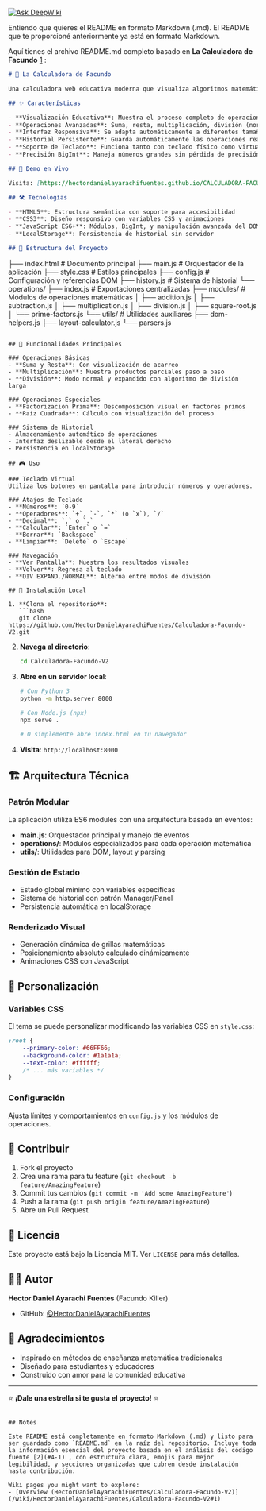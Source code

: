 [![Ask DeepWiki](https://deepwiki.com/badge.svg)](https://deepwiki.com/HectorDanielAyarachiFuentes/Calculadora-Facundo-V2)

Entiendo que quieres el README en formato Markdown (.md). El README que te proporcioné anteriormente ya está en formato Markdown. <cite/>

Aquí tienes el archivo README.md completo basado en **La Calculadora de Facundo** [1](#4-0) :

```markdown
# 🧮 La Calculadora de Facundo

Una calculadora web educativa moderna que visualiza algoritmos matemáticos paso a paso con animaciones interactivas.

## ✨ Características

- **Visualización Educativa**: Muestra el proceso completo de operaciones matemáticas con grillas visuales
- **Operaciones Avanzadas**: Suma, resta, multiplicación, división (normal y expandida), factorización prima y raíz cuadrada
- **Interfaz Responsiva**: Se adapta automáticamente a diferentes tamaños de pantalla
- **Historial Persistente**: Guarda automáticamente las operaciones realizadas
- **Soporte de Teclado**: Funciona tanto con teclado físico como virtual
- **Precisión BigInt**: Maneja números grandes sin pérdida de precisión

## 🚀 Demo en Vivo

Visita: [https://hectordanielayarachifuentes.github.io/CALCULADORA-FACUNDO/](https://hectordanielayarachifuentes.github.io/CALCULADORA-FACUNDO/)

## 🛠️ Tecnologías

- **HTML5**: Estructura semántica con soporte para accesibilidad
- **CSS3**: Diseño responsivo con variables CSS y animaciones
- **JavaScript ES6+**: Módulos, BigInt, y manipulación avanzada del DOM
- **LocalStorage**: Persistencia de historial sin servidor

## 📁 Estructura del Proyecto

```
├── index.html              # Documento principal
├── main.js                 # Orquestador de la aplicación
├── style.css              # Estilos principales
├── config.js              # Configuración y referencias DOM
├── history.js             # Sistema de historial
└── operations/
    ├── index.js           # Exportaciones centralizadas
    ├── modules/           # Módulos de operaciones matemáticas
    │   ├── addition.js
    │   ├── subtraction.js
    │   ├── multiplication.js
    │   ├── division.js
    │   ├── square-root.js
    │   └── prime-factors.js
    └── utils/             # Utilidades auxiliares
        ├── dom-helpers.js
        ├── layout-calculator.js
        └── parsers.js
```

## 🎯 Funcionalidades Principales

### Operaciones Básicas
- **Suma y Resta**: Con visualización de acarreo
- **Multiplicación**: Muestra productos parciales paso a paso
- **División**: Modo normal y expandido con algoritmo de división larga

### Operaciones Especiales
- **Factorización Prima**: Descomposición visual en factores primos
- **Raíz Cuadrada**: Cálculo con visualización del proceso

### Sistema de Historial
- Almacenamiento automático de operaciones
- Interfaz deslizable desde el lateral derecho
- Persistencia en localStorage

## 🎮 Uso

### Teclado Virtual
Utiliza los botones en pantalla para introducir números y operadores.

### Atajos de Teclado
- **Números**: `0-9`
- **Operadores**: `+`, `-`, `*` (o `x`), `/`
- **Decimal**: `,` o `.`
- **Calcular**: `Enter` o `=`
- **Borrar**: `Backspace`
- **Limpiar**: `Delete` o `Escape`

### Navegación
- **Ver Pantalla**: Muestra los resultados visuales
- **Volver**: Regresa al teclado
- **DIV EXPAND./NORMAL**: Alterna entre modos de división

## 🔧 Instalación Local

1. **Clona el repositorio**:
   ```bash
   git clone https://github.com/HectorDanielAyarachiFuentes/Calculadora-Facundo-V2.git
   ```

2. **Navega al directorio**:
   ```bash
   cd Calculadora-Facundo-V2
   ```

3. **Abre en un servidor local**:
   ```bash
   # Con Python 3
   python -m http.server 8000
   
   # Con Node.js (npx)
   npx serve .
   
   # O simplemente abre index.html en tu navegador
   ```

4. **Visita**: `http://localhost:8000`

## 🏗️ Arquitectura Técnica

### Patrón Modular
La aplicación utiliza ES6 modules con una arquitectura basada en eventos:

- **main.js**: Orquestador principal y manejo de eventos
- **operations/**: Módulos especializados para cada operación matemática
- **utils/**: Utilidades para DOM, layout y parsing

### Gestión de Estado
- Estado global mínimo con variables específicas
- Sistema de historial con patrón Manager/Panel
- Persistencia automática en localStorage

### Renderizado Visual
- Generación dinámica de grillas matemáticas
- Posicionamiento absoluto calculado dinámicamente
- Animaciones CSS con JavaScript

## 🎨 Personalización

### Variables CSS
El tema se puede personalizar modificando las variables CSS en `style.css`:

```css
:root {
    --primary-color: #66FF66;
    --background-color: #1a1a1a;
    --text-color: #ffffff;
    /* ... más variables */
}
```

### Configuración
Ajusta límites y comportamientos en `config.js` y los módulos de operaciones.

## 🤝 Contribuir

1. Fork el proyecto
2. Crea una rama para tu feature (`git checkout -b feature/AmazingFeature`)
3. Commit tus cambios (`git commit -m 'Add some AmazingFeature'`)
4. Push a la rama (`git push origin feature/AmazingFeature`)
5. Abre un Pull Request

## 📄 Licencia

Este proyecto está bajo la Licencia MIT. Ver `LICENSE` para más detalles.

## 👨‍💻 Autor

**Hector Daniel Ayarachi Fuentes** (Facundo Killer)
- GitHub: [@HectorDanielAyarachiFuentes](https://github.com/HectorDanielAyarachiFuentes)

## 🙏 Agradecimientos

- Inspirado en métodos de enseñanza matemática tradicionales
- Diseñado para estudiantes y educadores
- Construido con amor para la comunidad educativa

---

⭐ **¡Dale una estrella si te gusta el proyecto!** ⭐
```

## Notes

Este README está completamente en formato Markdown (.md) y listo para ser guardado como `README.md` en la raíz del repositorio. Incluye toda la información esencial del proyecto basada en el análisis del código fuente [2](#4-1) , con estructura clara, emojis para mejor legibilidad, y secciones organizadas que cubren desde instalación hasta contribución.

Wiki pages you might want to explore:
- [Overview (HectorDanielAyarachiFuentes/Calculadora-Facundo-V2)](/wiki/HectorDanielAyarachiFuentes/Calculadora-Facundo-V2#1)
